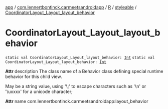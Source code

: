 [app](../../../index.md) / [com.lennertbontinck.carmeetsandroidapp](../../index.md) / [R](../index.md) / [styleable](index.md) / [CoordinatorLayout_Layout_layout_behavior](./-coordinator-layout_-layout_layout_behavior.md)

# CoordinatorLayout_Layout_layout_behavior

`static val CoordinatorLayout_Layout_layout_behavior: `[`Int`](https://kotlinlang.org/api/latest/jvm/stdlib/kotlin/-int/index.html)
`static val CoordinatorLayout_Layout_layout_behavior: `[`Int`](https://kotlinlang.org/api/latest/jvm/stdlib/kotlin/-int/index.html)

**Attr**
description The class name of a Behavior class defining special runtime behavior for this child view.

May be a string value, using '\\;' to escape characters such as '\\n' or '\\uxxxx' for a unicode character;

**Attr**
name com.lennertbontinck.carmeetsandroidapp:layout_behavior

